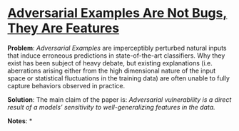 # [Adversarial Examples Are Not Bugs, They Are Features](https://arxiv.org/pdf/1905.02175v2.pdf)

**Problem**: *Adversarial Examples* are imperceptibly perturbed natural inputs that induce erroneous predictions in state-of-the-art classifiers. Why they exist has been subject of heavy debate, but existing explanations (i.e. aberrations arising either from the high dimensional nature of the input space or statistical fluctuations in the training data) are often unable to fully capture behaviors observed in practice.

**Solution**: The main claim of the paper is: *Adversarial vulnerability is a direct result of a models’ sensitivity to well-generalizing features in the data.*

**Notes**:
* 


